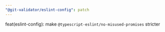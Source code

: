 ```yaml
---
"@git-validator/eslint-config": patch
---
```


feat(eslint-config): make `@typescript-eslint/no-misused-promises` stricter
